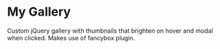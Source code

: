 # My Gallery

Custom jQuery gallery with thumbnails that brighten on hover and modal when clicked.
Makes use of fancybox plugin.